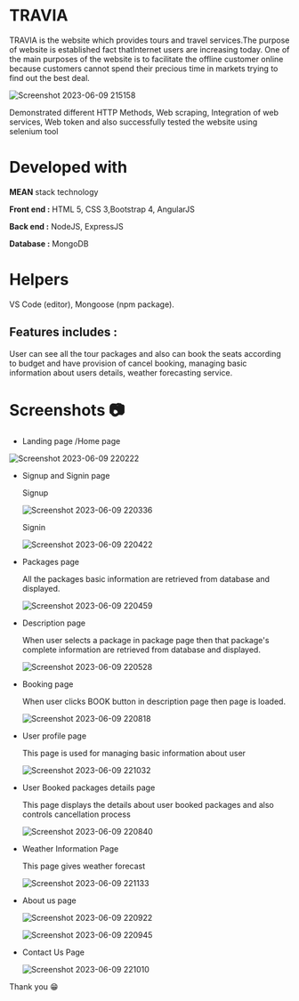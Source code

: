 # TRAVIA

TRAVIA is the website which provides tours and travel services.The purpose of website is established fact thatInternet users are increasing today. One of the main purposes of the website is to facilitate the offline customer online because customers cannot spend their precious time in markets trying to find out the best deal.

![Screenshot 2023-06-09 215158](https://github.com/Patilsanika/Travia_Tours-Travel/assets/86789929/8a904099-0bdd-4b31-b473-04bfec4297c5)

Demonstrated different HTTP Methods, Web scraping, Integration of web services, Web token and also successfully tested the website using selenium tool

# Developed with

 **MEAN** stack technology
 
**Front end :** HTML 5, CSS 3,Bootstrap 4, AngularJS   

**Back end :** NodeJS, ExpressJS

**Database :** MongoDB 

# Helpers
VS Code (editor), Mongoose (npm package).

## Features includes :

User can see all the tour packages and also can book the seats according to budget and have provision of cancel booking, managing basic information about users details, weather forecasting service.


# Screenshots :camera:

* Landing page /Home page

![Screenshot 2023-06-09 220222](https://github.com/Patilsanika/Travia_Tours-Travel/assets/86789929/838547ed-8680-4391-b0c9-b4b2b4b01244)

* Signup and Signin page

  Signup
  
  ![Screenshot 2023-06-09 220336](https://github.com/Patilsanika/Travia_Tours-Travel/assets/86789929/3c6a6476-3dae-4428-a8ed-9db36c65c452)


  Signin
 
  ![Screenshot 2023-06-09 220422](https://github.com/Patilsanika/Travia_Tours-Travel/assets/86789929/48dc3e0e-e935-4bd9-a4be-ecb688646ff4)


* Packages page

  All the packages basic information are retrieved from database and displayed.
  
  ![Screenshot 2023-06-09 220459](https://github.com/Patilsanika/Travia_Tours-Travel/assets/86789929/9259459f-1119-4008-a1c0-72ab4f8dd040)

* Description page
  
  When user selects a package in package page then that package's complete information are retrieved from database and displayed.
  
  ![Screenshot 2023-06-09 220528](https://github.com/Patilsanika/Travia_Tours-Travel/assets/86789929/ff61378e-32ef-4690-b141-f3ccb94c99c5)

* Booking page
  
  When user clicks BOOK button in description page then page is loaded.
  
  ![Screenshot 2023-06-09 220818](https://github.com/Patilsanika/Travia_Tours-Travel/assets/86789929/4fac41a1-60e7-42bc-888f-57303425e9e2)

* User profile page
  
  This page is used for managing basic information about user
  
  ![Screenshot 2023-06-09 221032](https://github.com/Patilsanika/Travia_Tours-Travel/assets/86789929/ad90936b-3c56-446f-a293-8755206fb2a3)

* User Booked packages details page
  
  This page displays the details about user booked packages and also controls cancellation process
  
  ![Screenshot 2023-06-09 220840](https://github.com/Patilsanika/Travia_Tours-Travel/assets/86789929/52ae92ed-4160-40f7-8633-5164aded3582)
  
* Weather Information Page

  This page gives weather forecast
 
  ![Screenshot 2023-06-09 221133](https://github.com/Patilsanika/Travia_Tours-Travel/assets/86789929/9f1402da-b432-4ab6-a84c-d8f59d8624bb)

* About us page

  ![Screenshot 2023-06-09 220922](https://github.com/Patilsanika/Travia_Tours-Travel/assets/86789929/be6637f9-ed42-46dd-afd7-9148425e14ed)
  
  ![Screenshot 2023-06-09 220945](https://github.com/Patilsanika/Travia_Tours-Travel/assets/86789929/cd344e6f-7fef-4fad-a284-aa67a8a03892)

* Contact Us Page

  ![Screenshot 2023-06-09 221010](https://github.com/Patilsanika/Travia_Tours-Travel/assets/86789929/59c9afa3-fb26-4db1-a76c-0e2c49363d26)

Thank you 😁
